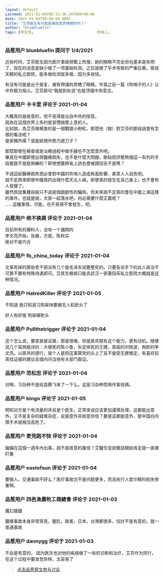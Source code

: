 ```yaml
---
layout: default
Lastmod: 2021-01-04T08:11:36.347000+00:00
date: 2021-01-04T00:00:00.000Z
title: "艾芬医生有可能是被故意弄瞎眼的吗？"
author: "bluebluefin"
tags: [李文亮,								吹哨人,								新冠病毒,								艾芬]
---
```



### 品葱用户 **bluebluefin** 提问于 1/4/2021
    
近些时间，艾芬医生因为医疗事故频繁上热搜，她的眼睛不完全但也基本是失明了。现在的消息是缺少做了一项基础检测，之后就做了手术导致的严重后果。按说天朝的私立医院，能多做检测就多做、因为多收钱。  
  
有没有可能是出于报复，被有预谋的弄瞎了眼睛。毕竟之前一篇《吹哨子的人》让中共极为恼火。艾芬那句“我就到处说”也是顶撞中央意志。
    
                

### 品葱用户 **卡卡里** 评论于 2021-01-04
        
大概真的是故意的，但不見得是出自中共的授意。  
因為在這個世界上多的是習慣揣摩上意的人。  
比如說，為艾芬做檢查的是一個戰狼小粉紅，那麼他（她）對艾芬的那段話會有怎樣的看法呢？  
是家醜外揚？或是給境外勢力遞刀子？  
  
那麼即使在檢查或是治療過程中做手腳也不怎麼意外吧。  
畢竟在中國即使出現醫療疏失，也不是什麼大問題，刪帖控評壓熱搜這一系列的手段套路不是挺熟練的？即使想要跨省上訪也會被請回去不是嗎？  
  
  
不過這起醫療疏失想必會對中國的吹哨人造成負面影響、甚至人人自危吧。  
說不定將來即使中國真的出現什麼天災人禍，即使真的發生在自己身上，也不會有人發聲了。  
雖然旅鼠集體自殺只不過是個戲劇性的騙局，但未來說不定真的會在中國上演這樣的事件。也就是說，大家一起落水吧，何必需要什麼正義呢？  
……這種事情，可能，也不見得不會發生，吧。
        
                

### 品葱用户 **绝不换肩** 评论于 2021-01-04
        
目前所有的爆料人，没有一个漏网的  
李文亮开始，张展，方斌，陈秋实  
绝对不是巧合
        
                

### 品葱用户 **fb_china_today** 评论于 2021-01-04
        
文革死掉的那些老干部没有几个是毛泽东说要整死的。只要告诉手下的此人政治不可靠不要有特殊待遇即可。艾医生眼病只能去武汉一家莆田系私立医院大概就是这种情况。
        
                

### 品葱用户 **HatredKiller** 评论于 2021-01-05
        
不知道 我只知道习狗屎快要被无人机砍头了  
  
好人有好报 狗屎被砍头
        
                

### 品葱用户 **Pullthetrigger** 评论于 2021-01-04
        
这个怎么说，要拿直接证据，那是很难，但是匪共既有这个能力，更有动机。随便说几个耳熟能详的：大便死的陈小鲁，失足摔死的王建，患癌的刘晓波，殉职的李文亮。以匪共的德行，我个人是把这事算党的头上了且不接受无罪推定，有喜欢较真找证据的建议去墙内问当地有关部门取证。
        
                

### 品葱用户 **范松忠** 评论于 2021-01-04
        
对啊，习杂种不是给袁腾飞来了一下么。这是习杂种惯用作案伎俩。
        
                

### 品葱用户 **bingo** 评论于 2021-01-05
        
明知对方是个有流量的并且是个医生，正常来说应该更加谨慎处理，这都能出意外，又不是复杂的疑难杂症，说是意外非故意你信？要是这都能意外，那中国白内障手术就相当高危了。
        
                

### 品葱用户 **麦兜跑不快** 评论于 2021-01-04
        
偏偏在這個一週年內出事，說不是故意的誰信？艾醫生從說實話開始肯定就一直被盯著
        
                

### 品葱用户 **eastofsun** 评论于 2021-01-04
        
要搞人，交通事故不好么？医疗事故岂不是问题更多，而且执行人爱尔眼科损失惨重啊。
        
                

### 品葱用户 **四邑漁農牧工商總會** 评论于 2021-01-03
        
魔幻牆國  
  
  
醫療事故本身非常常見，腥肛，歐美，日本，台灣都很多，估計不是有意的，就一普通事故
        
                

### 品葱用户 **dannygg** 评论于 2021-01-03
        
不会是有意的， 因为医生也对他的疾病做了一些的诊断和治疗，艾芬作为同行，在这个过程中要发觉异样，太容易了
        
                





> [点击品葱原文参与讨论](https://pincong.rocks/question/35229)

